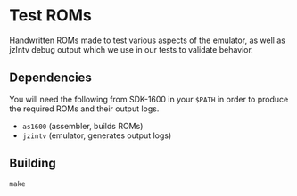 # Test ROMs

Handwritten ROMs made to test various aspects of the emulator, as well as jzIntv
debug output which we use in our tests to validate behavior.

## Dependencies

You will need the following from SDK-1600 in your `$PATH` in order to produce
the required ROMs and their output logs.

- `as1600` (assembler, builds ROMs)
- `jzintv` (emulator, generates output logs)

## Building

```
make
```
